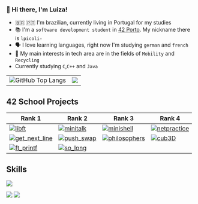 ### 👋 Hi there, I'm Luiza! 

- 🇧🇷 🇵🇹 I'm brazilian, currently living in Portugal for my studies
- 📚 I'm a `software development student` in [42 Porto](https://www.42porto.com/). My nickname there is `lpicoli-`
- 🗣️ I love learning languages, right now I'm studying `german` and `french`
- 👀 My main interests in tech area are in the fields of `Mobility` and `Recycling`
- Currently studying `C`,`C++` and `Java`

<table style="border: none;">
  <tr>
    <td style="border: none;">
      <img src="https://github-readme-stats.vercel.app/api/top-langs/?username=ziliolu&layout=compact&theme=radical&&hide=jupyter%20notebook,php,c++,makefile,c%2B%2B,cmake,hack,shell,html,css&langs_count=6&hide_border=True" alt="GitHub Top Langs" style="border: none;" />
    </td>
    <td style="border: none;">
      <img src="https://streak-stats.demolab.com?user=ziliolu&theme=dracula&exclude_days=Sun"/>
    </td>
  </tr>
</table>

## 42 School Projects

| Rank 1 | Rank 2 | Rank 3 | Rank 4 |
| ------ | ------ | ------ | ------ |
| [![libft](https://github.com/ziliolu/42-project-badges/blob/main/badges/libftm.png)](https://github.com/ziliolu/42_libft) | [![minitalk](https://github.com/ziliolu/42-project-badges/blob/main/badges/minitalkm.png)](https://github.com/ziliolu/42_minitalk) | [![minishell](https://github.com/ziliolu/42-project-badges/blob/main/badges/minishelle.png)](https://github.com/ziliolu/42_minishell) | [![netpractice](https://github.com/ziliolu/42-project-badges/blob/main/badges/netpracticee.png)](https://github.com/ziliolu/42_netpractice) |
| [![get_next_line](https://github.com/ziliolu/42-project-badges/blob/main/badges/get_next_linem.png)](https://github.com/ziliolu/42_get_next_line) | [![push_swap](https://github.com/ziliolu/42-project-badges/blob/main/badges/push_swape.png)](https://github.com/ziliolu/42_push_swap) | [![philosophers](https://github.com/ziliolu/42-project-badges/blob/main/badges/philosopherse.png)](https://github.com/ziliolu/42_philosophers) | [![cub3D](https://github.com/ziliolu/42-project-badges/blob/main/badges/cub3de.png)](https://github.com/ziliolu/42_cub3D) |
| [![ft_printf](https://github.com/ziliolu/42-project-badges/blob/main/badges/ft_printfe.png)](https://github.com/ziliolu/42_printf) | [![so_long](https://github.com/ziliolu/42-project-badges/blob/main/badges/so_longe.png)](https://github.com/ziliolu/42_so_long) | | |

## Skills
<p align="left">
  <a href="https://skillicons.dev">
    <img src="https://skillicons.dev/icons?i=c,python,java,html,css,git,github,bash,linux,vim,vscode" />
  </a>
</p>

<a href = "mailto:luzilio.p@gmail.com"><img src="https://img.shields.io/badge/-Gmail-%23333?style=for-the-badge&logo=gmail&logoColor=white" target="_blank"></a>
<a href="https://www.linkedin.com/in/luiza-zilio-4a7a14205/" target="_blank"><img src="https://img.shields.io/badge/-LinkedIn-%230077B5?style=for-the-badge&logo=linkedin&logoColor=white" target="_blank"></a> 
<!--
**ziliolu/ziliolu** is a ✨ _special_ ✨ repository because its `README.md` (this file) appears on your GitHub profile.

Here are some ideas to get you started:

- 🔭 I’m currently working on ...
- 🌱 I’m currently learning ...
- 👯 I’m looking to collaborate on ...
- 🤔 I’m looking for help with ...
- 💬 Ask me about ...
- 📫 How to reach me: ...
- 😄 Pronouns: ...
- ⚡ Fun fact: ...
-->
